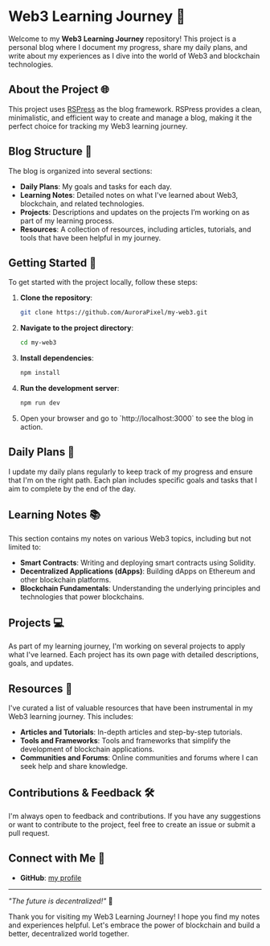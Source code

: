 
# Web3 Learning Journey 🚀

Welcome to my **Web3 Learning Journey** repository! This project is a personal blog where I document my progress, share my daily plans, and write about my experiences as I dive into the world of Web3 and blockchain technologies.

## About the Project 🌐

This project uses [RSPress](https://rspress.dev/) as the blog framework. RSPress provides a clean, minimalistic, and efficient way to create and manage a blog, making it the perfect choice for tracking my Web3 learning journey.

## Blog Structure 📝

The blog is organized into several sections:
- **Daily Plans**: My goals and tasks for each day.
- **Learning Notes**: Detailed notes on what I've learned about Web3, blockchain, and related technologies.
- **Projects**: Descriptions and updates on the projects I’m working on as part of my learning process.
- **Resources**: A collection of resources, including articles, tutorials, and tools that have been helpful in my journey.

## Getting Started 🚀

To get started with the project locally, follow these steps:

1. **Clone the repository**:
   ```bash
   git clone https://github.com/AuroraPixel/my-web3.git
   ```

2. **Navigate to the project directory**:
   ```bash
   cd my-web3
   ```

3. **Install dependencies**:
   ```bash
   npm install
   ```

4. **Run the development server**:
   ```bash
   npm run dev
   ```

5. Open your browser and go to \`http://localhost:3000\` to see the blog in action.

## Daily Plans 📅

I update my daily plans regularly to keep track of my progress and ensure that I'm on the right path. Each plan includes specific goals and tasks that I aim to complete by the end of the day.

## Learning Notes 📚

This section contains my notes on various Web3 topics, including but not limited to:
- **Smart Contracts**: Writing and deploying smart contracts using Solidity.
- **Decentralized Applications (dApps)**: Building dApps on Ethereum and other blockchain platforms.
- **Blockchain Fundamentals**: Understanding the underlying principles and technologies that power blockchains.

## Projects 💻

As part of my learning journey, I'm working on several projects to apply what I've learned. Each project has its own page with detailed descriptions, goals, and updates.

## Resources 📖

I've curated a list of valuable resources that have been instrumental in my Web3 learning journey. This includes:
- **Articles and Tutorials**: In-depth articles and step-by-step tutorials.
- **Tools and Frameworks**: Tools and frameworks that simplify the development of blockchain applications.
- **Communities and Forums**: Online communities and forums where I can seek help and share knowledge.

## Contributions & Feedback 🛠️

I'm always open to feedback and contributions. If you have any suggestions or want to contribute to the project, feel free to create an issue or submit a pull request.

## Connect with Me 🤝

- **GitHub**: [my profile](https://github.com/AuroraPixel)

---

*"The future is decentralized!"* 🚀

Thank you for visiting my Web3 Learning Journey! I hope you find my notes and experiences helpful. Let's embrace the power of blockchain and build a better, decentralized world together.
